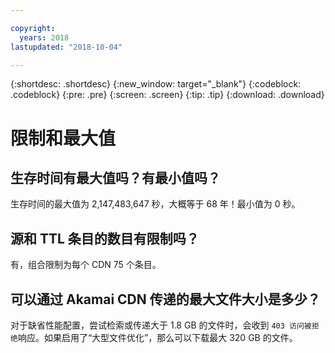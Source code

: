 ```yaml
---

copyright:
  years: 2018
lastupdated: "2018-10-04"

---
```


{:shortdesc: .shortdesc}
{:new_window: target="_blank"}
{:codeblock: .codeblock}
{:pre: .pre}
{:screen: .screen}
{:tip: .tip}
{:download: .download}

# 限制和最大值

## 生存时间有最大值吗？有最小值吗？

生存时间的最大值为 2,147,483,647 秒，大概等于 68 年！最小值为 0 秒。

## 源和 TTL 条目的数目有限制吗？

有，组合限制为每个 CDN 75 个条目。

## 可以通过 Akamai CDN 传递的最大文件大小是多少？

对于缺省性能配置，尝试检索或传递大于 1.8 GB 的文件时，会收到 `403 访问被拒绝`响应。如果启用了“大型文件优化”，那么可以下载最大 320 GB 的文件。
